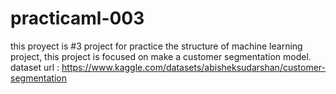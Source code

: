 # practicaml-003
this proyect is #3 project for practice the structure of machine learning project, this project is focused on make a customer segmentation model.
dataset url : https://www.kaggle.com/datasets/abisheksudarshan/customer-segmentation

